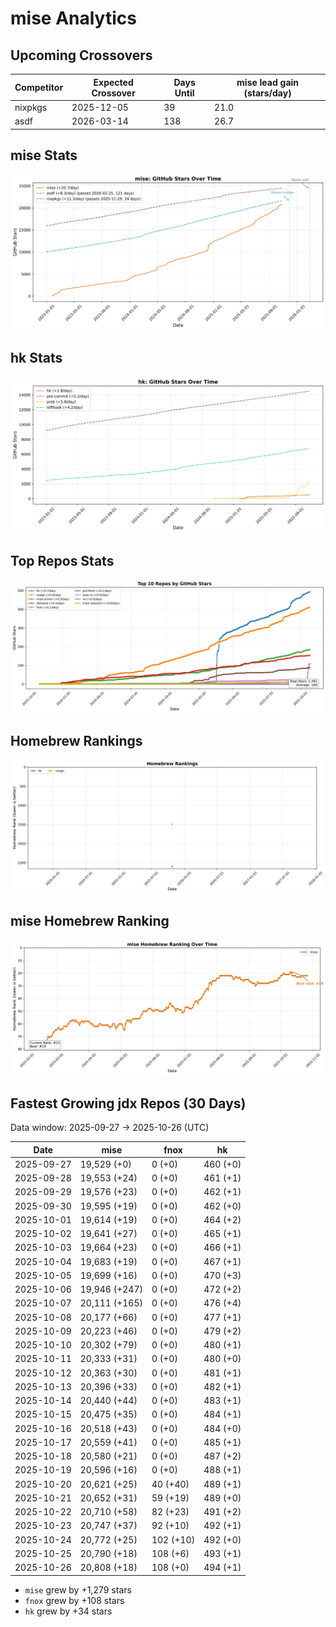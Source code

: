 # mise Analytics

## Upcoming Crossovers

<!-- START upcoming-crossovers -->

| Competitor | Expected Crossover | Days Until | mise lead gain (stars/day) |
| --- | --- | --- | --- |
| nixpkgs | 2025-12-05 | 39 | 21.0 |
| asdf | 2026-03-14 | 138 | 26.7 |

<!-- END upcoming-crossovers -->

## mise Stats

![mise Stats](charts/mise_stats.png)

## hk Stats

![hk Stats](charts/hk_stats.png)

## Top Repos Stats

![Top Repos Stats](charts/top_repos_stats.png)

## Homebrew Rankings

![Homebrew Rankings](charts/brew_rankings.png)

## mise Homebrew Ranking

![mise Homebrew Ranking](charts/mise_brew_rank.png)

## Fastest Growing jdx Repos (30 Days)

<!-- START fastest-growing -->

Data window: 2025-09-27 → 2025-10-26 (UTC)

| Date | mise | fnox | hk |
| --- | --- | --- | --- |
| 2025-09-27 | 19,529 (+0) | 0 (+0) | 460 (+0) |
| 2025-09-28 | 19,553 (+24) | 0 (+0) | 461 (+1) |
| 2025-09-29 | 19,576 (+23) | 0 (+0) | 462 (+1) |
| 2025-09-30 | 19,595 (+19) | 0 (+0) | 462 (+0) |
| 2025-10-01 | 19,614 (+19) | 0 (+0) | 464 (+2) |
| 2025-10-02 | 19,641 (+27) | 0 (+0) | 465 (+1) |
| 2025-10-03 | 19,664 (+23) | 0 (+0) | 466 (+1) |
| 2025-10-04 | 19,683 (+19) | 0 (+0) | 467 (+1) |
| 2025-10-05 | 19,699 (+16) | 0 (+0) | 470 (+3) |
| 2025-10-06 | 19,946 (+247) | 0 (+0) | 472 (+2) |
| 2025-10-07 | 20,111 (+165) | 0 (+0) | 476 (+4) |
| 2025-10-08 | 20,177 (+66) | 0 (+0) | 477 (+1) |
| 2025-10-09 | 20,223 (+46) | 0 (+0) | 479 (+2) |
| 2025-10-10 | 20,302 (+79) | 0 (+0) | 480 (+1) |
| 2025-10-11 | 20,333 (+31) | 0 (+0) | 480 (+0) |
| 2025-10-12 | 20,363 (+30) | 0 (+0) | 481 (+1) |
| 2025-10-13 | 20,396 (+33) | 0 (+0) | 482 (+1) |
| 2025-10-14 | 20,440 (+44) | 0 (+0) | 483 (+1) |
| 2025-10-15 | 20,475 (+35) | 0 (+0) | 484 (+1) |
| 2025-10-16 | 20,518 (+43) | 0 (+0) | 484 (+0) |
| 2025-10-17 | 20,559 (+41) | 0 (+0) | 485 (+1) |
| 2025-10-18 | 20,580 (+21) | 0 (+0) | 487 (+2) |
| 2025-10-19 | 20,596 (+16) | 0 (+0) | 488 (+1) |
| 2025-10-20 | 20,621 (+25) | 40 (+40) | 489 (+1) |
| 2025-10-21 | 20,652 (+31) | 59 (+19) | 489 (+0) |
| 2025-10-22 | 20,710 (+58) | 82 (+23) | 491 (+2) |
| 2025-10-23 | 20,747 (+37) | 92 (+10) | 492 (+1) |
| 2025-10-24 | 20,772 (+25) | 102 (+10) | 492 (+0) |
| 2025-10-25 | 20,790 (+18) | 108 (+6) | 493 (+1) |
| 2025-10-26 | 20,808 (+18) | 108 (+0) | 494 (+1) |

- `mise` grew by +1,279 stars
- `fnox` grew by +108 stars
- `hk` grew by +34 stars

<!-- END fastest-growing -->
